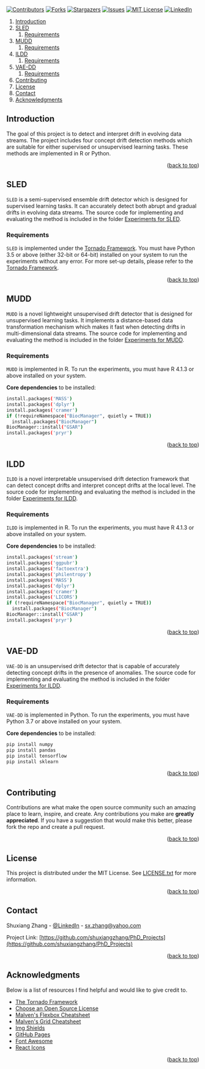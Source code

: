 <div id="top"></div>

[![Contributors][contributors-shield]][contributors-url]
[![Forks][forks-shield]][forks-url]
[![Stargazers][stars-shield]][stars-url]
[![Issues][issues-shield]][issues-url]
[![MIT License][license-shield]][license-url]
[![LinkedIn][linkedin-shield]][linkedin-url]

<!-- TABLE OF CONTENTS -->

1. [Introduction](#Introduction)
2. [SLED](#SLED)
    1. [Requirements](#Requirements1)
3. [MUDD](#MUDD)
    1. [Requirements](#Requirements2)
4. [ILDD](#ILDD)
    1. [Requirements](#Requirements3)
5. [VAE-DD](#VAE-DD)
    1. [Requirements](#Requirements4)
6. [Contributing](#Contributing)
7. [License](#License)
8. [Contact](#Contact)
9. [Acknowledgments](#Acknowledgments)

<!-- ABOUT THE PROJECT -->
## Introduction <a name="Introduction"></a>

The goal of this project is to detect and interpret drift in evolving data streams. The project includes four concept drift detection methods which are suitable for either supervised or unsupervised learning tasks. These methods are implemented in R or Python.

<p align="right">(<a href="#top">back to top</a>)</p>

## SLED <a name="SLED"></a>

`SLED` is a semi-supervised ensemble drift detector which is designed for supervised learning tasks. It can accurately detect both abrupt and gradual drifts in evolving data streams. The source code for implementing and evaluating the method is included in the folder [Experiments for SLED](https://github.com/shuxiangzhang/PhD_Projects/tree/main/Experiments%20for%20SLED).

### Requirements <a name="Requirements1"></a>

`SLED` is implemented under the [Tornado Framework](https://github.com/alipsgh/tornado). You must have Python 3.5 or above (either 32-bit or 64-bit) installed on your system to run the experiments without any error. For more set-up details, please refer to the [Tornado Framework](https://github.com/alipsgh/tornado).

<p align="right">(<a href="#top">back to top</a>)</p>


## MUDD <a name="MUDD"></a>


`MUDD` is a novel lightweight unsupervised drift detector that is designed for unsupervised learning tasks. It implements a distance-based data transformation mechanism which makes it fast when detecting drifts in multi-dimensional data streams. The source code for implementing and evaluating the method is included in the folder [Experiments for MUDD](https://github.com/shuxiangzhang/PhD_Projects/tree/main/Experiments%20for%20MUDD).


### Requirements <a name="Requirements2"></a>


`MUDD` is implemented in R. To run the experiments, you must have R 4.1.3 or above installed on your system.

**Core dependencies** to be installed:

```bash
install.packages('MASS')
install.packages('dplyr')
install.packages('cramer')
if (!requireNamespace("BiocManager", quietly = TRUE))
  install.packages("BiocManager")
BiocManager::install("GSAR")
install.packages('pryr')
```
<p align="right">(<a href="#top">back to top</a>)</p>

## ILDD <a name="ILDD"></a>

`ILDD` is a novel interpretable unsupervised drift detection framework that can detect concept drifts and interpret concept drifts at the local level. The source code for implementing and evaluating the method is included in the folder [Experiments for ILDD](https://github.com/shuxiangzhang/PhD_Projects/tree/main/Experiments%20for%20ILDD).


### Requirements <a name="Requirements3"></a>

`ILDD` is implemented in R. To run the experiments, you must have R 4.1.3 or above installed on your system.

**Core dependencies** to be installed:

```bash
install.packages('stream')
install.packages('ggpubr')
install.packages('factoextra')
install.packages('philentropy')
install.packages('MASS')
install.packages('dplyr')
install.packages('cramer')
install.packages('LICORS')
if (!requireNamespace("BiocManager", quietly = TRUE))
  install.packages("BiocManager")
BiocManager::install("GSAR")
install.packages('pryr')
```

<p align="right">(<a href="#top">back to top</a>)</p>


## VAE-DD <a name="VAE-DD"></a>


`VAE-DD` is an unsupervised drift detector that is capable of accurately detecting concept drifts in the presence of anomalies. The source code for implementing and evaluating the method is included in the folder [Experiments for ILDD](https://github.com/shuxiangzhang/PhD_Projects/tree/main/Experiments%20for%20VAE-DD).


### Requirements <a name="Requirements4"></a>

`VAE-DD` is implemented in Python. To run the experiments, you must have Python 3.7 or above installed on your system.

**Core dependencies** to be installed:

```bash
pip install numpy
pip install pandas
pip install tensorflow
pip install sklearn
```

<p align="right">(<a href="#top">back to top</a>)</p>

<!-- CONTRIBUTING -->
## Contributing <a name="Contributing"></a>
Contributions are what make the open source community such an amazing place to learn, inspire, and create. Any contributions you make are **greatly appreciated**. If you have a suggestion that would make this better, please fork the repo and create a pull request.

<p align="right">(<a href="#top">back to top</a>)</p>


<!-- LICENSE -->
## License <a name="License"></a>

This project is distributed under the MIT License. See [LICENSE.txt](https://github.com/shuxiangzhang/PhD_Projects/blob/main/LICENSE.txt) for more information.

<p align="right">(<a href="#top">back to top</a>)</p>

<!-- CONTACT -->
## Contact <a name="Contact"></a>

Shuxiang Zhang - [@LinkedIn](https://www.linkedin.com/in/shuxiang-zhang-523261b7/) - sx.zhang@yahoo.com

Project Link: [https://github.com/shuxiangzhang/PhD_Projects](https://github.com/shuxiangzhang/PhD_Projects)

<p align="right">(<a href="#top">back to top</a>)</p>


<!-- ACKNOWLEDGMENTS -->
## Acknowledgments <a name="Acknowledgments"></a>

Below is a list of resources I find helpful and would like to give credit to.

* [The Tornado Framework](https://github.com/alipsgh/tornado)
* [Choose an Open Source License](https://choosealicense.com)
* [Malven's Flexbox Cheatsheet](https://flexbox.malven.co/)
* [Malven's Grid Cheatsheet](https://grid.malven.co/)
* [Img Shields](https://shields.io)
* [GitHub Pages](https://pages.github.com)
* [Font Awesome](https://fontawesome.com)
* [React Icons](https://react-icons.github.io/react-icons/search)

<p align="right">(<a href="#top">back to top</a>)</p>



<!-- MARKDOWN LINKS & IMAGES -->
<!-- https://www.markdownguide.org/basic-syntax/#reference-style-links -->
[contributors-shield]: https://img.shields.io/github/contributors/shuxiangzhang/PhD_Projects.svg?style=for-the-badge
[contributors-url]: https://github.com/shuxiangzhang/PhD_Projects/graphs/contributors
[forks-shield]: https://img.shields.io/github/forks/shuxiangzhang/PhD_Projects.svg?style=for-the-badge
[forks-url]: https://github.com/shuxiangzhang/PhD_Projects/network/members
[stars-shield]: https://img.shields.io/github/stars/shuxiangzhang/PhD_Projects.svg?style=for-the-badge
[stars-url]: https://github.com/shuxiangzhang/PhD_Projects/stargazers
[issues-shield]: https://img.shields.io/github/issues/shuxiangzhang/PhD_Projects.svg?style=for-the-badge
[issues-url]: https://github.com/shuxiangzhang/PhD_Projects/issues
[license-shield]: https://img.shields.io/github/license/shuxiangzhang/PhD_Projects.svg?style=for-the-badge
[license-url]: https://github.com/shuxiangzhang/PhD_Projects/blob/master/LICENSE.txt
[linkedin-shield]: https://img.shields.io/badge/-LinkedIn-black.svg?style=for-the-badge&logo=linkedin&colorB=555
[linkedin-url]: https://www.linkedin.com/in/shuxiang-zhang-523261b7/

